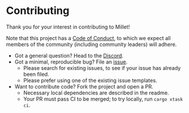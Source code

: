 # Contributing

Thank you for your interest in contributing to Millet!

Note that this project has a [Code of Conduct][coc], to which we expect all members of the community (including community leaders) will adhere.

- Got a general question? Head to the [Discord][discord].
- Got a minimal, reproducible bug? File an [issue][].
  - Please search for existing issues, to see if your issue has already been filed.
  - Please prefer using one of the existing issue templates.
- Want to contribute code? Fork the project and open a PR.
  - Necessary local dependencies are described in the readme.
  - Your PR must pass CI to be merged; to try locally, run `cargo xtask ci`.

[coc]: /docs/code_of_conduct.md
[discord]: https://discord.gg/hgPSUby2Ny
[issue]: https://github.com/azdavis/millet/issues/new/choose
